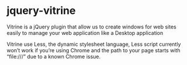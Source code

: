 jquery-vitrine
==============

Vitrine is a jQuery plugin that allow us to create windows for web sites easily to manage your web application like a Desktop application

Vitrine use Less, the dynamic stylesheet language, Less script currently won’t work if you’re using Chrome and the path to your page starts with “file:///” due to a known Chrome issue.